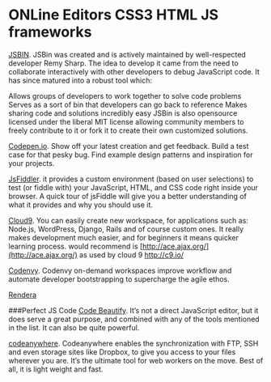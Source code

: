 # ONLine Editors CSS3 HTML JS frameworks


[JSBIN](http://jsbin.com/?html,js,output). JSBin was created and is actively maintained by well-respected developer Remy Sharp. The idea to develop it came from the need to collaborate interactively with other developers to debug JavaScript code. It has since matured into a robust tool which:

Allows groups of developers to work together to solve code problems
Serves as a sort of bin that developers can go back to reference
Makes sharing code and solutions incredibly easy
JSBin is also opensource licensed under the liberal MIT license allowing community members to freely contribute to it or fork it to create their own customized solutions.

[Codepen.io](http://codepen.io/MathieuRichard/pen/HAgnm). Show off your latest creation and get feedback. Build a test case for that pesky bug. Find example design patterns and inspiration for your projects.

[JsFiddler](https://jsfiddle.net/). it provides a custom environment (based on user selections) to test (or fiddle with) your JavaScript, HTML, and CSS code right inside your browser. A quick tour of jsFiddle will give you a better understanding of what it provides and why you should use it.

[Cloud9](https://c9.io/).  You can easily create new workspace, for applications such as: Node.js, WordPress, Django, Rails and of course custom ones. It really makes development much easier, and for beginners it means quicker learning process.  would recommend is [http://ace.ajax.org/](http://ace.ajax.org/) as used by cloud 9 http://c9.io/ 

[Codenvy](https://codenvy.com/). Codenvy on-demand workspaces improve workflow and automate developer bootstrapping to supercharge the agile ethos.

[Rendera](http://rendera.herokuapp.com/)

###Perfect JS Code
[Code Beautify](http://codebeautify.org/). It’s not a direct JavaScript editor, but it does serve a great purpose, and combined with any of the tools mentioned in the list. It can also be quite powerful.

[codeanywhere](https://codeanywhere.com/). Codeanywhere enables the synchronization with FTP, SSH and even storage sites like Dropbox, to give you access to your files wherever you are. It’s the ultimate tool for web workers on the move. Best of all, it is light weight and fast.
